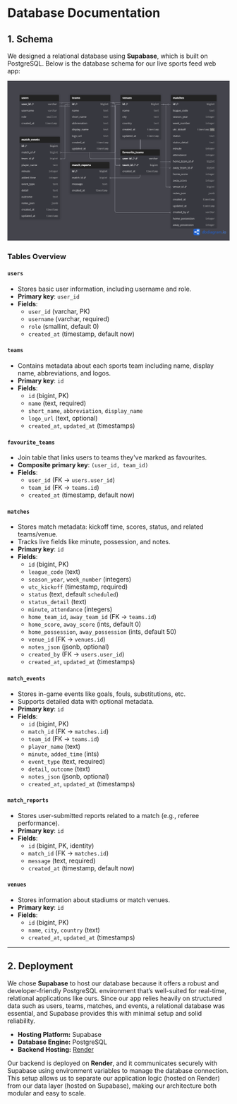 # Database Documentation

## 1. Schema

We designed a relational database using **Supabase**, which is built on PostgreSQL. Below is the database schema for our live sports feed web app:

![alt text](<Untitled (1).png>)

### Tables Overview

#### `users`

- Stores basic user information, including username and role.
- **Primary key**: `user_id`
- **Fields**:
  - `user_id` (varchar, PK)
  - `username` (varchar, required)
  - `role` (smallint, default 0)
  - `created_at` (timestamp, default now)

#### `teams`

- Contains metadata about each sports team including name, display name, abbreviations, and logos.
- **Primary key**: `id`
- **Fields**:
  - `id` (bigint, PK)
  - `name` (text, required)
  - `short_name`, `abbreviation`, `display_name`
  - `logo_url` (text, optional)
  - `created_at`, `updated_at` (timestamps)

#### `favourite_teams`

- Join table that links users to teams they've marked as favourites.
- **Composite primary key**: `(user_id, team_id)`
- **Fields**:
  - `user_id` (FK → `users.user_id`)
  - `team_id` (FK → `teams.id`)
  - `created_at` (timestamp, default now)

#### `matches`

- Stores match metadata: kickoff time, scores, status, and related teams/venue.
- Tracks live fields like minute, possession, and notes.
- **Primary key**: `id`
- **Fields**:
  - `id` (bigint, PK)
  - `league_code` (text)
  - `season_year`, `week_number` (integers)
  - `utc_kickoff` (timestamp, required)
  - `status` (text, default `scheduled`)
  - `status_detail` (text)
  - `minute`, `attendance` (integers)
  - `home_team_id`, `away_team_id` (FK → `teams.id`)
  - `home_score`, `away_score` (ints, default 0)
  - `home_possession`, `away_possession` (ints, default 50)
  - `venue_id` (FK → `venues.id`)
  - `notes_json` (jsonb, optional)
  - `created_by` (FK → `users.user_id`)
  - `created_at`, `updated_at` (timestamps)

#### `match_events`

- Stores in-game events like goals, fouls, substitutions, etc.
- Supports detailed data with optional metadata.
- **Primary key**: `id`
- **Fields**:
  - `id` (bigint, PK)
  - `match_id` (FK → `matches.id`)
  - `team_id` (FK → `teams.id`)
  - `player_name` (text)
  - `minute`, `added_time` (ints)
  - `event_type` (text, required)
  - `detail`, `outcome` (text)
  - `notes_json` (jsonb, optional)
  - `created_at`, `updated_at` (timestamps)

#### `match_reports`

- Stores user-submitted reports related to a match (e.g., referee performance).
- **Primary key**: `id`
- **Fields**:
  - `id` (bigint, PK, identity)
  - `match_id` (FK → `matches.id`)
  - `message` (text, required)
  - `created_at` (timestamp, default now)

#### `venues`

- Stores information about stadiums or match venues.
- **Primary key**: `id`
- **Fields**:
  - `id` (bigint, PK)
  - `name`, `city`, `country` (text)
  - `created_at`, `updated_at` (timestamps)

---

## 2. Deployment

We chose **Supabase** to host our database because it offers a robust and developer-friendly PostgreSQL environment that’s well-suited for real-time, relational applications like ours. Since our app relies heavily on structured data such as users, teams, matches, and events, a relational database was essential, and Supabase provides this with minimal setup and solid reliability.

- **Hosting Platform:** Supabase
- **Database Engine:** PostgreSQL
- **Backend Hosting:** [Render](https://render.com)

Our backend is deployed on **Render**, and it communicates securely with Supabase using environment variables to manage the database connection. This setup allows us to separate our application logic (hosted on Render) from our data layer (hosted on Supabase), making our architecture both modular and easy to scale.
